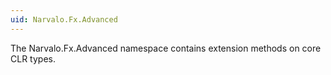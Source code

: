 ```yaml
---
uid: Narvalo.Fx.Advanced
---
```


The Narvalo.Fx.Advanced namespace contains extension methods on core CLR types.